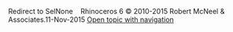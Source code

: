 ---
---

Redirect to SelNone&#160;
&#160;
Rhinoceros 6 © 2010-2015 Robert McNeel &amp; Associates.11-Nov-2015
 [Open topic with navigation](selnone.html) 

